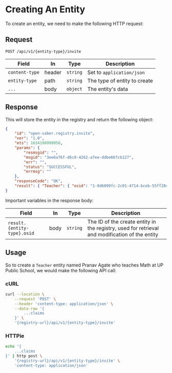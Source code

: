 # Creating An Entity

To create an entity, we need to make the following HTTP request:

## Request

```http
POST /api/v1/{entity-type}/invite
```

| Field          | In     | Type     | Description                  |
| -------------- | ------ | -------- | ---------------------------- |
| `content-type` | header | `string` | Set to `application/json`    |
| `entity-type`  | path   | `string` | The type of entity to create |
| `...`          | body   | `object` | The entity's data            |

## Response

This will store the entity in the registry and return the following object:

```json
{
	"id": "open-saber.registry.invite",
	"ver": "1.0",
	"ets": 1634198998956,
	"params": {
		"resmsgid": "",
		"msgid": "3ee6a76f-d6c8-4262-a7ee-ddbe66fcb127",
		"err": "",
		"status": "SUCCESSFUL",
		"errmsg": ""
	},
	"responseCode": "OK",
	"result": { "Teacher": { "osid": "1-9d6099fc-2c01-4714-bceb-55ff28c482f9" } }
}
```

Important variables in the response body:

| Field                       | In   | Type     | Description                                                                                    |
| --------------------------- | ---- | -------- | ---------------------------------------------------------------------------------------------- |
| `result.{entity-type}.osid` | body | `string` | The ID of the create entity in the registry, used for retrieval and modification of the entity |

## Usage

So to create a `Teacher` entity named Pranav Agate who teaches Math at UP Public
School, we would make the following API call:

### cURL

```sh
curl --location \
	--request 'POST' \
	--header 'content-type: application/json' \
	--data-raw '{
		...claims
	}' \
	'{registry-url}/api/v1/{entity-type}/invite'
```

### HTTPie

```sh
echo '{
	...claims
}' | http post \
	'{registry-url}/api/v1/{entity-type}/invite' \
	'content-type: application/json'
```
